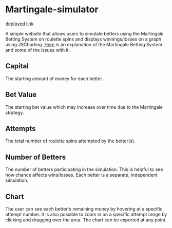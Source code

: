 # Martingale-simulator

[deployed link](https://martingale-simulator.onrender.com)

A simple website that allows users to simulate betters using the Martingale Betting System on roulette spins and displays winnings/losses on a graph using JSCharting. [Here](https://www.techopedia.com/gambling-guides/martingale-betting-system) is an explanation of the Martingale Betting System and some of the issues with it.

## Capital

The starting amount of money for each better.

## Bet Value

The starting bet value which may increase over time due to the Martingale strategy.

## Attempts

The total number of roulette spins attempted by the better(s).

## Number of Betters

The number of betters participating in the simulation. This is helpful to see how chance affects wins/losses. Each better is a separate, independent simulation.

## Chart

The user can see each better's remaining money by hovering at a specific attempt number. It is also possible to zoom in on a specific attempt range by clicking and dragging over the area. The chart can be exported at any point.
